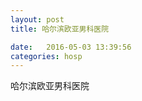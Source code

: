 ```yaml
--- 
layout: post 
title: 哈尔滨欧亚男科医院

date:   2016-05-03 13:39:56 
categories: hosp 
--- 
```

   
哈尔滨欧亚男科医院
